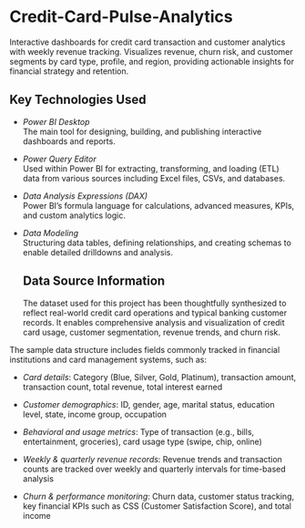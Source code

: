 # Credit-Card-Pulse-Analytics
Interactive dashboards for credit card transaction and customer analytics  with weekly revenue tracking.  Visualizes revenue, churn risk, and customer segments by card type, profile, and region, providing actionable insights for financial strategy and retention.

## Key Technologies Used

- *Power BI Desktop*  
  The main tool for designing, building, and publishing interactive dashboards and reports.

- *Power Query Editor*  
  Used within Power BI for extracting, transforming, and loading (ETL) data from various sources including Excel files, CSVs, and databases.

- *Data Analysis Expressions (DAX)*  
  Power BI’s formula language for calculations, advanced measures, KPIs, and custom analytics logic.

- *Data Modeling*  
  Structuring data tables, defining relationships, and creating schemas to enable detailed drilldowns and analysis.

  ## Data Source Information

  The dataset used for this project has been thoughtfully synthesized to reflect real-world credit card operations and typical banking customer records. It enables comprehensive analysis and visualization of credit card usage, customer segmentation, revenue trends, and churn risk.

The sample data structure includes fields commonly tracked in financial institutions and card management systems, such as:

- *Card details*: Category (Blue, Silver, Gold, Platinum), transaction amount, transaction count, total revenue, total interest earned

- *Customer demographics*: ID, gender, age, marital status, education level, state, income group, occupation

- *Behavioral and usage metrics*: Type of transaction (e.g., bills, entertainment, groceries), card usage type (swipe, chip, online)

- *Weekly & quarterly revenue records*: Revenue trends and transaction counts are tracked over weekly and quarterly intervals for time-based analysis

- *Churn & performance monitoring*: Churn data, customer status tracking, key financial KPIs such as CSS (Customer Satisfaction Score), and total income

